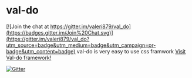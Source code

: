 # val-do

[![Join the chat at https://gitter.im/valeri879/val_do](https://badges.gitter.im/Join%20Chat.svg)](https://gitter.im/valeri879/val_do?utm_source=badge&utm_medium=badge&utm_campaign=pr-badge&utm_content=badge)
val-do is very easy to use css framwork
[Visit Val-do framework!](http://www.val-do.com)

[![Gitter](https://badges.gitter.im/Join%20Chat.svg)](https://gitter.im/valeri879/val_do?utm_source=badge&utm_medium=badge&utm_campaign=pr-badge)
